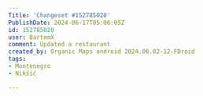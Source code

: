 ```yaml
---
Title: 'Changeset #152785020'
PublishDate: 2024-06-17T05:06:05Z
id: 152785020
user: BartemX
comment: Updated a restaurant
created_by: Organic Maps android 2024.06.02-12-FDroid
tags:
- Montenegro
- Nikšić

---
```

